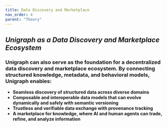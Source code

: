 ```yaml
---
title: Data Discovery and Marketplace
nav_order: 4
parent: "Theory"
---
```


## _**Unigraph as a Data Discovery and Marketplace Ecosystem**_

### Unigraph can also serve as the foundation for **a decentralized data discovery and marketplace ecosystem**. By connecting **structured knowledge, metadata, and behavioral models**, Unigraph enables:

- **Seamless discovery of structured data across diverse domains**
- **Composable and interoperable data models that can evolve dynamically and safely with semantic versioning**
- **Trustless and verifiable data exchange with provenance tracking**
- **A marketplace for knowledge, where AI and human agents can trade, refine, and analyze information**
